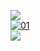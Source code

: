 <a><img src='https://i.imgur.com/LyHic3i.gif'/></a>                       
  <a href="https://ibb.co/N6NMDtn"><img src="https://telegra.ph/file/63d832ae9db153376e575.jpg" alt="01" border="0" /></a>     
<a><img src='https://i.imgur.com/LyHic3i.gif'/></a>
